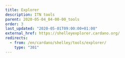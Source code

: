 ```yaml
---
title: Explorer
description: ITN tools
parent: 2020-05-04_04-00-00_tools
order: 3
last_updated: "2020-05-01T09:00:00+01:00"
external_href: https://shelleyexplorer.cardano.org/
redirects:
  - from: /en/cardano/shelley/tools/explorer/
    type: "301"
---
```

